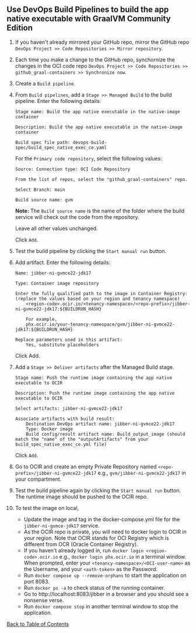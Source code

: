 ## Use DevOps Build Pipelines to build the app native executable with GraalVM Community Edition

1. If you haven't already mirrored your GitHub repo, mirror the GitHub repo `DevOps Project >> Code Repositories >> Mirror repository`.

2. Each time you make a change to the GitHub repo, synchornize the changes in the OCI code repo `DevOps Project >> Code Repositories >> github_graal-containers >> Synchronize now`.

3. Create a `Build pipeline`. 

4. From `Build pipelines`, add a `Stage >> Managed Build` to the build pipeline. Enter the following details:
    ```
    Stage name: Build the app native executable in the native-image container

    Description: Build the app native executable in the native-image container

    Build spec file path: devops-build-spec/build_spec_native_exec_ce.yaml
    ```
    For the `Primary code repository`, select the following values:
    ```
    Source: Connection type: OCI Code Repository
    
    From the list of repos, select the "github_graal-containers" repo.

    Select Branch: main

    Build source name: gvm
    ```
    **Note:** The `Build source name` is the name of the folder where the build service will check out the code from the repository.

    Leave all other values unchanged.
    
    Click `Add`.

5. Test the build pipeline by clicking the `Start manual run` button.

6. Add artifact. Enter the following details: 
    ```
    Name: jibber-ni-gvmce22-jdk17

    Type: Container image repository

    Enter the fully qualified path to the image in Container Registry: (replace the values based on your region and tenancy namespace)
        <region-code>.ocir.io/<tenancy-namespace>/<repo-prefix>/jibber-ni-gvmce22-jdk17:${BUILDRUN_HASH}

        For example, 
        phx.ocir.io/your-tenancy-namespace/gvm/jibber-ni-gvmce22-jdk17:${BUILDRUN_HASH}

    Replace parameters used in this artifact:
        Yes, substitute placeholders
    ```
    Click Add.

7. Add a `Stage >> Deliver artifacts` after the Managed Build stage.
    ```
    Stage name: Push the runtime image containing the app native executable to OCIR

    Description: Push the runtime image containing the app native executable to OCIR

    Select artifacts: jibber-ni-gvmce22-jdk17

    Associate artifacts with build result:
        Destination DevOps artifact name: jibber-ni-gvmce22-jdk17
        Type: Docker image
        Build config/result artifact name: Build_output_image (should match the "name" of the "outputArtifacts" from your build_spec_native_exec_ce.yml file)
    ```
    Click `Add`.

8. Go to OCIR and create an empty Private Repository named `<repo-prefix>/jibber-ni-gvmce22-jdk17` e.g., `gvm/jibber-ni-gvmce22-jdk17` in your compartment.

9. Test the build pipeline again by clicking the `Start manual run` button. The runtime image should be pushed to the OCIR repo. 

10. To test the image on local, 
    - Update the image and tag in the docker-compose.yml file for the `jibber-ni-gvmce-jdk17` service. 
    - As the OCIR repo is private, you will need to docker login to OCIR in your region. Note that OCIR stands for OCI Registry which is different from OCR (Oracle Container Registry).
    - If you haven't already logged in, run `docker login <region-code>.ocir.io` e.g., `docker login phx.ocir.io` in a terminal window. When prompted, enter your `<tenancy-namespace>/<OCI-user-name>` as the Username, and your `<auth-token>` as the Password. 
    - Run `docker compose up --remove-orphans` to start the application on port 8083.
    - Run `docker ps -a` to check status of the running container.
    - Go to http://localhost:8083/jibber in a browser and you should see a nonsense verse.
    - Run `docker compose stop` in another terminal window to stop the application.

[Back to Table of Contents](../README.md#table-of-contents)